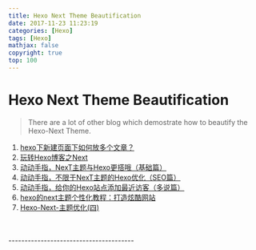 ```yaml
---
title: Hexo Next Theme Beautification
date: 2017-11-23 11:23:19
categories: [Hexo]
tags: [Hexo]
mathjax: false
copyright: true
top: 100
---
```



# Hexo Next Theme Beautification

> There are a lot of other blog which demostrate how to beautify the Hexo-Next Theme.

1. [hexo下新建页面下如何放多个文章？](http://www.zhihu.com/question/33324071/answer/58775540?group_id=654307162210365440#comment-106092511)
2. [玩转Hexo博客之Next](http://www.jianshu.com/p/f869d1940985)
3. [动动手指，NexT主题与Hexo更搭哦（基础篇） ](http://www.arao.me/2015/hexo-next-theme-optimize-base/#hexo_NexT%E4%B8%BB%E9%A2%98%E9%A6%96%E9%A1%B5title%E7%9A%84%E4%BC%98%E5%8C%96)
4. [动动手指，不限于NexT主题的Hexo优化（SEO篇）](http://www.arao.me/2015/hexo-next-theme-optimize-seo/)
5. [动动手指，给你的Hexo站点添加最近访客（多说篇）](http://www.arao.me/2015/hexo-next-theme-optimize-duoshuo/)
6. [hexo的next主题个性化教程：打造炫酷网站 ](http://blog.csdn.net/qq_33699981/article/details/72716951)
7. [Hexo-Next-主题优化(四)](http://www.jianshu.com/p/4ef35521fee9)

<br>
<br>
---------------------------------------